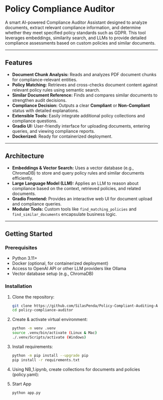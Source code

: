 # Policy Compliance Auditor

A smart AI-powered Compliance Auditor Assistant designed to analyze documents, extract relevant compliance information, and determine whether they meet specified policy standards such as GDPR. This tool leverages embeddings, similarity search, and LLMs to provide detailed compliance assessments based on custom policies and similar documents.

---

## Features

- **Document Chunk Analysis:** Reads and analyzes PDF document chunks for compliance-relevant entities.
- **Policy Matching:** Retrieves and cross-checks document content against relevant policy rules using semantic search.
- **Similar Document Reference:** Finds and compares similar documents to strengthen audit decisions.
- **Compliance Decision:** Outputs a clear **Compliant** or **Non-Compliant** status with detailed explanations.
- **Extensible Tools:** Easily integrate additional policy collections and compliance questions.
- **Gradio UI:** User-friendly interface for uploading documents, entering queries, and viewing compliance reports.
- **Dockerized:** Ready for containerized deployment.

---

## Architecture

- **Embeddings & Vector Search:** Uses a vector database (e.g., ChromaDB) to store and query policy rules and similar documents efficiently.
- **Large Language Model (LLM):** Applies an LLM to reason about compliance based on the context, retrieved policies, and related documents.
- **Gradio Frontend:** Provides an interactive web UI for document upload and compliance queries.
- **Modular Tools:** Custom tools like `find_matching_policies` and `find_similar_documents` encapsulate business logic.

---

## Getting Started

### Prerequisites

- Python 3.11+
- Docker (optional, for containerized deployment)
- Access to OpenAI API or other LLM providers like Ollama
- Vector database setup (e.g., ChromaDB)

### Installation

1. Clone the repository:

   ```bash
   git clone https://github.com/SilasPenda/Policy-Compliant-Auditing-Agent
   cd policy-compliance-auditor

2. Create & activate virtual environment:

   ```bash
   python -m venv .venv
   source .venv/bin/activate (Linux & Mac)
   ./.venv/Scripts/activate (Windows)
   
3. Install requirements:

   ```bash
   python -m pip install --upgrade pip
   pip install -r requirements.txt

4. Using NB_1.ipynb, create collections for documents and policies (policy.yaml):

5. Start App

   ```bash
   python app.py
